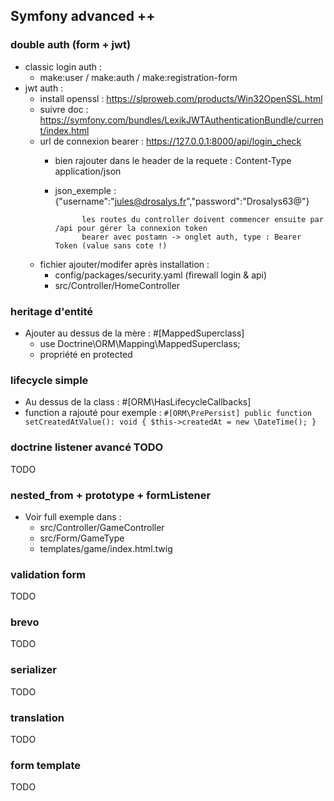 ## Symfony advanced ++ ##
### double auth (form + jwt) ###
- classic login auth :
  - make:user / make:auth / make:registration-form
- jwt auth : 
  - install openssl : https://slproweb.com/products/Win32OpenSSL.html
  - suivre doc : https://symfony.com/bundles/LexikJWTAuthenticationBundle/current/index.html
  - url de connexion bearer : https://127.0.0.1:8000/api/login_check
    - bien rajouter dans le header de la requete : Content-Type application/json
    - json_exemple : {"username":"jules@drosalys.fr","password":"Drosalys63@"}

                les routes du controller doivent commencer ensuite par /api pour gérer la connexion token
                bearer avec postamn -> onglet auth, type : Bearer Token (value sans cote !)
  - fichier ajouter/modifer après installation : 
    - config/packages/security.yaml (firewall login & api)
    - src/Controller/HomeController

### heritage d'entité ###
- Ajouter au dessus de la mère : #[MappedSuperclass]
    - use Doctrine\ORM\Mapping\MappedSuperclass;
    - propriété en protected

### lifecycle simple ###
- Au dessus de la class : #[ORM\HasLifecycleCallbacks]
- function a rajouté pour exemple : 
`
#[ORM\PrePersist]
public function setCreatedAtValue(): void
{
$this->createdAt = new \DateTime();
} `

### doctrine listener avancé TODO ###
TODO

### nested_from + prototype + formListener ###
- Voir full exemple dans : 
  - src/Controller/GameController
  - src/Form/GameType
  - templates/game/index.html.twig

### validation form ###
TODO

### brevo ###
TODO

### serializer ###
TODO

### translation ###
TODO

### form template ###
TODO